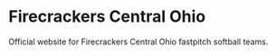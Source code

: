# Firecrackers Central Ohio

Official website for Firecrackers Central Ohio fastpitch softball teams.

